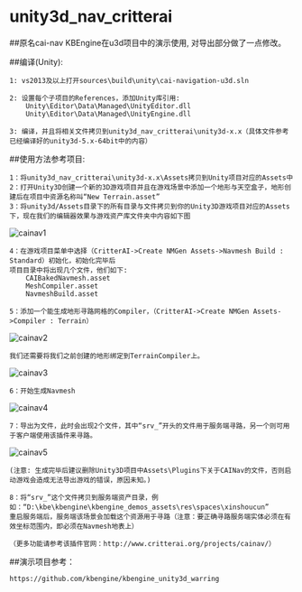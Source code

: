 unity3d_nav_critterai
=============

##原名cai-nav
KBEngine在u3d项目中的演示使用, 对导出部分做了一点修改。

##编译(Unity):

	1: vs2013及以上打开sources\build\unity\cai-navigation-u3d.sln

	2: 设置每个子项目的References，添加Unity库引用:
		Unity\Editor\Data\Managed\UnityEditor.dll
		Unity\Editor\Data\Managed\UnityEngine.dll

	3: 编译，并且将相关文件拷贝到unity3d_nav_critterai\unity3d-x.x（具体文件参考已经编译好的unity3d-5.x-64bit中的内容）

##使用方法参考项目:
	
	1：将unity3d_nav_critterai\unity3d-x.x\Assets拷贝到Unity项目对应的Assets中
	2：打开Unity3D创建一个新的3D游戏项目并且在游戏场景中添加一个地形与天空盒子，地形创建后在项目中资源名称叫“New Terrain.asset”
	3：将unity3d/Assets目录下的所有目录与文件拷贝到你的Unity3D游戏项目对应的Assets下，现在我们的编辑器效果与游戏资产库文件夹中内容如下图

![cainav1](http://www.kbengine.org/assets/img/screenshots/cainav1.jpg)

	4：在游戏项目菜单中选择（CritterAI->Create NMGen Assets->Navmesh Build : Standard）初始化，初始化完毕后
	项目目录中将出现几个文件，他们如下:
		CAIBakedNavmesh.asset
		MeshCompiler.asset
		NavmeshBuild.asset
	
	5：添加一个能生成地形寻路网格的Compiler，（CritterAI->Create NMGen Assets->Compiler : Terrain）

![cainav2](http://www.kbengine.org/assets/img/screenshots/cainav2.jpg)

	我们还需要将我们之前创建的地形绑定到TerrainCompiler上。

![cainav3](http://www.kbengine.org/assets/img/screenshots/cainav3.jpg)

	6：开始生成Navmesh

![cainav4](http://www.kbengine.org/assets/img/screenshots/cainav4.jpg)

	7：导出为文件，此时会出现2个文件，其中“srv_”开头的文件用于服务端寻路，另一个则可用于客户端使用该插件来寻路。

![cainav5](http://www.kbengine.org/assets/img/screenshots/cainav5.jpg)

	(注意: 生成完毕后建议删除Unity3D项目中Assets\Plugins下关于CAINav的文件，否则启动游戏会造成无法导出游戏的错误，原因未知。)

	8：将“srv_”这个文件拷贝到服务端资产目录，例如：“D:\kbe\kbengine\kbengine_demos_assets\res\spaces\xinshoucun”
	重启服务端后，服务端该场景会加载这个资源用于寻路（注意：要正确寻路服务端实体必须在有效坐标范围内，即必须在Navmesh地表上）

	（更多功能请参考该插件官网：http://www.critterai.org/projects/cainav/）


##演示项目参考：

	https://github.com/kbengine/kbengine_unity3d_warring




